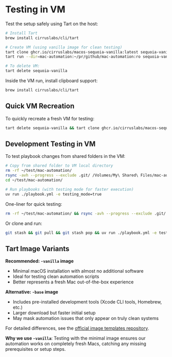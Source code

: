 # Testing in VM

Test the setup safely using Tart on the host:

```bash
# Install Tart
brew install cirruslabs/cli/tart

# Create VM (using vanilla image for clean testing)
tart clone ghcr.io/cirruslabs/macos-sequoia-vanilla:latest sequoia-vanilla
tart run --dir=mac-automation:~/pr/github/mac-automation:ro sequoia-vanilla

# To delete VM:
tart delete sequoia-vanilla
```

Inside the VM run, install clipboard support:

```bash
brew install cirruslabs/cli/tart
```

## Quick VM Recreation

To quickly recreate a fresh VM for testing:

```bash
tart delete sequoia-vanilla && tart clone ghcr.io/cirruslabs/macos-sequoia-vanilla:latest sequoia-vanilla && tart run --dir=mac-automation:~/pr/github/mac-automation:ro sequoia-vanilla
```

## Development Testing in VM

To test playbook changes from shared folders in the VM:

```bash
# Copy from shared folder to VM local directory
rm -rf ~/test/mac-automation/
rsync -avh --progress --exclude .git/ /Volumes/My\ Shared\ Files/mac-automation/ ~/test/mac-automation/
cd ~/test/mac-automation/

# Run playbooks (with testing mode for faster execution)
uv run ./playbook.yml -e testing_mode=true
```

One-liner for quick testing:
```bash
rm -rf ~/test/mac-automation/ && rsync -avh --progress --exclude .git/ /Volumes/My\ Shared\ Files/mac-automation/ ~/test/mac-automation/ && cd ~/test/mac-automation/ && uv run ./playbook.yml -e testing_mode=true
```

Or clone and run:

```bash
git stash && git pull && git stash pop && uv run ./playbook.yml -e testing_mode=true
```

## Tart Image Variants

**Recommended: `-vanilla` image**
- Minimal macOS installation with almost no additional software
- Ideal for testing clean automation scripts
- Better represents a fresh Mac out-of-the-box experience

**Alternative: `-base` image**  
- Includes pre-installed development tools (Xcode CLI tools, Homebrew, etc.)
- Larger download but faster initial setup
- May mask automation issues that only appear on truly clean systems

For detailed differences, see the [official image templates repository](https://github.com/cirruslabs/macos-image-templates).

**Why we use `-vanilla`**: Testing with the minimal image ensures our automation works on completely fresh Macs, catching any missing prerequisites or setup steps.
